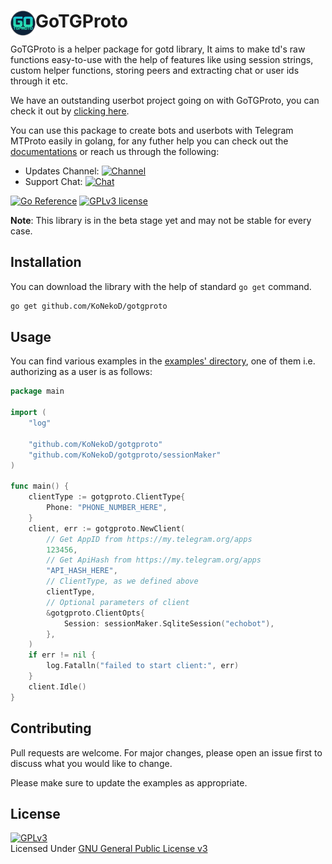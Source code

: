 # <a href="https://github.com/KoNekoD/gotgproto"><img src="./gotgproto.png" width="40px" align="left"></img></a> GoTGProto
GoTGProto is a helper package for gotd library, It aims to make td's raw functions easy-to-use with the help of features like using session strings, custom helper functions, storing peers and extracting chat or user ids through it etc.

We have an outstanding userbot project going on with GoTGProto, you can check it out by [clicking here](https://github.com/GigaUserbot/GIGA). 

You can use this package to create bots and userbots with Telegram MTProto easily in golang, for any futher help you can check out the [documentations](https://pkg.go.dev/github.com/KoNekoD/gotgproto) or reach us through the following:
- Updates Channel: [![Channel](https://img.shields.io/badge/GoTGProto-Channel-dark)](https://telegram.me/gotgproto)
- Support Chat: [![Chat](https://img.shields.io/badge/GoTGProto-Support%20Chat-red)](https://telegram.me/gotgprotochat)

[![Go Reference](https://pkg.go.dev/badge/github.com/KoNekoD/gotgproto.svg)](https://pkg.go.dev/github.com/KoNekoD/gotgproto) [![GPLv3 license](https://img.shields.io/badge/License-GPLv3-blue.svg)](http://perso.crans.org/besson/LICENSE.html)

**Note**: This library is in the beta stage yet and may not be stable for every case.

## Installation
You can download the library with the help of standard `go get` command.

```bash
go get github.com/KoNekoD/gotgproto
```

## Usage
You can find various examples in the [examples' directory](./examples/), one of them i.e. authorizing as a user is as follows:
```go
package main

import (
	"log"
	
	"github.com/KoNekoD/gotgproto"
	"github.com/KoNekoD/gotgproto/sessionMaker"
)

func main() {
	clientType := gotgproto.ClientType{
		Phone: "PHONE_NUMBER_HERE",
	}
	client, err := gotgproto.NewClient(
		// Get AppID from https://my.telegram.org/apps
		123456,
		// Get ApiHash from https://my.telegram.org/apps
		"API_HASH_HERE",
		// ClientType, as we defined above
		clientType,
		// Optional parameters of client
		&gotgproto.ClientOpts{
			Session: sessionMaker.SqliteSession("echobot"),
		},
	)
	if err != nil {
		log.Fatalln("failed to start client:", err)
	}
	client.Idle()
}
```

## Contributing
Pull requests are welcome. For major changes, please open an issue first to discuss what you would like to change.

Please make sure to update the examples as appropriate.

## License
[![GPLv3](https://www.gnu.org/graphics/gplv3-127x51.png)](https://www.gnu.org/licenses/gpl-3.0.en.html)
<br>Licensed Under <a href="https://www.gnu.org/licenses/gpl-3.0.en.html">GNU General Public License v3</a>
